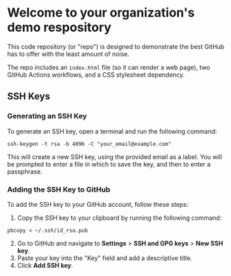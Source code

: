 # Welcome to your organization's demo respository
This code repository (or "repo") is designed to demonstrate the best GitHub has to offer with the least amount of noise.

The repo includes an `index.html` file (so it can render a web page), two GitHub Actions workflows, and a CSS stylesheet dependency.

## SSH Keys

### Generating an SSH Key

To generate an SSH key, open a terminal and run the following command:

```
ssh-keygen -t rsa -b 4096 -C "your_email@example.com"
```

This will create a new SSH key, using the provided email as a label. You will be prompted to enter a file in which to save the key, and then to enter a passphrase.

### Adding the SSH Key to GitHub

To add the SSH key to your GitHub account, follow these steps:

1. Copy the SSH key to your clipboard by running the following command:

```
pbcopy < ~/.ssh/id_rsa.pub
```

2. Go to GitHub and navigate to **Settings** > **SSH and GPG keys** > **New SSH key**.
3. Paste your key into the "Key" field and add a descriptive title.
4. Click **Add SSH key**.

